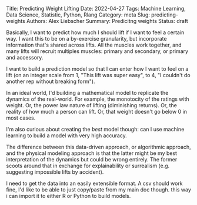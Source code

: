 Title: Predicting Weight Lifting
Date: 2022-04-27
Tags: Machine Learning, Data Science, Statistic, Python, Rlang
Category: meta
Slug: predicting-weights
Authors: Alex Liebscher
Summary: Predicitng weights
Status: draft


Basically, I want to predict how much I should lift if I want to feel a certain way. I want this to be on a by-exercise granularity, but incorporate information that's shared across lifts. All the muscles work together, and many lifts will recruit multiples muscles: primary and secondary, or primary and accessory.

I want to build a prediction model so that I can enter how I want to feel on a lift (on an integer scale from 1, "This lift was super easy", to 4, "I couldn't do another rep without breaking form").

In an ideal world, I'd building a mathematical model to replicate the dynamics of the real-world. For example, the monotocity of the ratings with weight. Or, the power law nature of lifting (diminishing returns). Or, the reality of how much a person can lift. Or, that weight doesn't go below 0 in most cases.

I'm also curious about creating the *best* model though: can I use machine learning to build a model with very high accuracy.

The difference between this data-driven approach, or algorithmic approach, and the physical modeling approach is that the latter might be my best interpretation of the dynamics but could be wrong entirely. The former scoots around that in exchange for explainability or surrealism (e.g. suggesting impossible lifts by accident).


I need to get the data into an easily extensible format. A csv should work fine, I'd like to be able to just copy/paste from my main doc though. this way i can import it to either R or Python to build models.